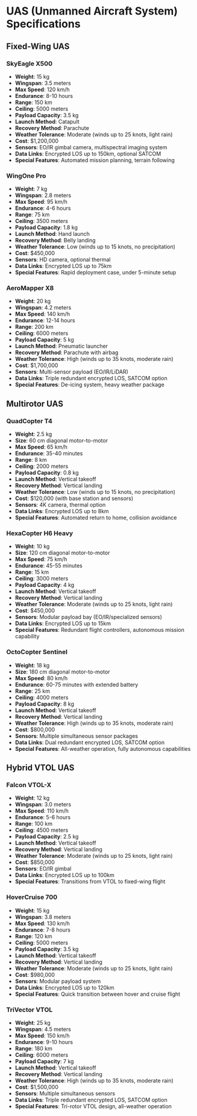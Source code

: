 # UAS (Unmanned Aircraft System) Specifications

## Fixed-Wing UAS

### SkyEagle X500
- **Weight**: 15 kg
- **Wingspan**: 3.5 meters
- **Max Speed**: 120 km/h
- **Endurance**: 8-10 hours
- **Range**: 150 km
- **Ceiling**: 5000 meters
- **Payload Capacity**: 3.5 kg
- **Launch Method**: Catapult
- **Recovery Method**: Parachute
- **Weather Tolerance**: Moderate (winds up to 25 knots, light rain)
- **Cost**: $1,200,000
- **Sensors**: EO/IR gimbal camera, multispectral imaging system
- **Data Links**: Encrypted LOS up to 150km, optional SATCOM
- **Special Features**: Automated mission planning, terrain following

### WingOne Pro
- **Weight**: 7 kg
- **Wingspan**: 2.8 meters
- **Max Speed**: 95 km/h
- **Endurance**: 4-6 hours
- **Range**: 75 km
- **Ceiling**: 3500 meters
- **Payload Capacity**: 1.8 kg
- **Launch Method**: Hand launch
- **Recovery Method**: Belly landing
- **Weather Tolerance**: Low (winds up to 15 knots, no precipitation)
- **Cost**: $450,000
- **Sensors**: HD camera, optional thermal
- **Data Links**: Encrypted LOS up to 75km
- **Special Features**: Rapid deployment case, under 5-minute setup

### AeroMapper X8
- **Weight**: 20 kg
- **Wingspan**: 4.2 meters
- **Max Speed**: 140 km/h
- **Endurance**: 12-14 hours
- **Range**: 200 km
- **Ceiling**: 6000 meters
- **Payload Capacity**: 5 kg
- **Launch Method**: Pneumatic launcher
- **Recovery Method**: Parachute with airbag
- **Weather Tolerance**: High (winds up to 35 knots, moderate rain)
- **Cost**: $1,700,000
- **Sensors**: Multi-sensor payload (EO/IR/LiDAR)
- **Data Links**: Triple redundant encrypted LOS, SATCOM option
- **Special Features**: De-icing system, heavy weather package

## Multirotor UAS

### QuadCopter T4
- **Weight**: 2.5 kg
- **Size**: 60 cm diagonal motor-to-motor
- **Max Speed**: 65 km/h
- **Endurance**: 35-40 minutes
- **Range**: 8 km
- **Ceiling**: 2000 meters
- **Payload Capacity**: 0.8 kg
- **Launch Method**: Vertical takeoff
- **Recovery Method**: Vertical landing
- **Weather Tolerance**: Low (winds up to 15 knots, no precipitation)
- **Cost**: $120,000 (with base station and sensors)
- **Sensors**: 4K camera, thermal option
- **Data Links**: Encrypted LOS up to 8km
- **Special Features**: Automated return to home, collision avoidance

### HexaCopter H6 Heavy
- **Weight**: 10 kg
- **Size**: 120 cm diagonal motor-to-motor
- **Max Speed**: 75 km/h
- **Endurance**: 45-55 minutes
- **Range**: 15 km
- **Ceiling**: 3000 meters
- **Payload Capacity**: 4 kg
- **Launch Method**: Vertical takeoff
- **Recovery Method**: Vertical landing
- **Weather Tolerance**: Moderate (winds up to 25 knots, light rain)
- **Cost**: $450,000
- **Sensors**: Modular payload bay (EO/IR/specialized sensors)
- **Data Links**: Encrypted LOS up to 15km
- **Special Features**: Redundant flight controllers, autonomous mission capability

### OctoCopter Sentinel
- **Weight**: 18 kg
- **Size**: 180 cm diagonal motor-to-motor
- **Max Speed**: 80 km/h
- **Endurance**: 60-75 minutes with extended battery
- **Range**: 25 km
- **Ceiling**: 4000 meters
- **Payload Capacity**: 8 kg
- **Launch Method**: Vertical takeoff
- **Recovery Method**: Vertical landing
- **Weather Tolerance**: High (winds up to 35 knots, moderate rain)
- **Cost**: $800,000
- **Sensors**: Multiple simultaneous sensor packages
- **Data Links**: Dual redundant encrypted LOS, SATCOM option
- **Special Features**: All-weather operation, fully autonomous capabilities

## Hybrid VTOL UAS

### Falcon VTOL-X
- **Weight**: 12 kg
- **Wingspan**: 3.0 meters
- **Max Speed**: 110 km/h
- **Endurance**: 5-6 hours
- **Range**: 100 km
- **Ceiling**: 4500 meters
- **Payload Capacity**: 2.5 kg
- **Launch Method**: Vertical takeoff
- **Recovery Method**: Vertical landing
- **Weather Tolerance**: Moderate (winds up to 25 knots, light rain)
- **Cost**: $850,000
- **Sensors**: EO/IR gimbal
- **Data Links**: Encrypted LOS up to 100km
- **Special Features**: Transitions from VTOL to fixed-wing flight

### HoverCruise 700
- **Weight**: 15 kg
- **Wingspan**: 3.8 meters
- **Max Speed**: 130 km/h
- **Endurance**: 7-8 hours
- **Range**: 120 km
- **Ceiling**: 5000 meters
- **Payload Capacity**: 3.5 kg
- **Launch Method**: Vertical takeoff
- **Recovery Method**: Vertical landing
- **Weather Tolerance**: Moderate (winds up to 25 knots, light rain)
- **Cost**: $980,000
- **Sensors**: Modular payload system
- **Data Links**: Encrypted LOS up to 120km
- **Special Features**: Quick transition between hover and cruise flight

### TriVector VTOL
- **Weight**: 25 kg
- **Wingspan**: 4.5 meters
- **Max Speed**: 150 km/h
- **Endurance**: 9-10 hours
- **Range**: 180 km
- **Ceiling**: 6000 meters
- **Payload Capacity**: 7 kg
- **Launch Method**: Vertical takeoff
- **Recovery Method**: Vertical landing
- **Weather Tolerance**: High (winds up to 35 knots, moderate rain)
- **Cost**: $1,500,000
- **Sensors**: Multiple simultaneous sensors
- **Data Links**: Triple redundant encrypted LOS, SATCOM option
- **Special Features**: Tri-rotor VTOL design, all-weather operation
